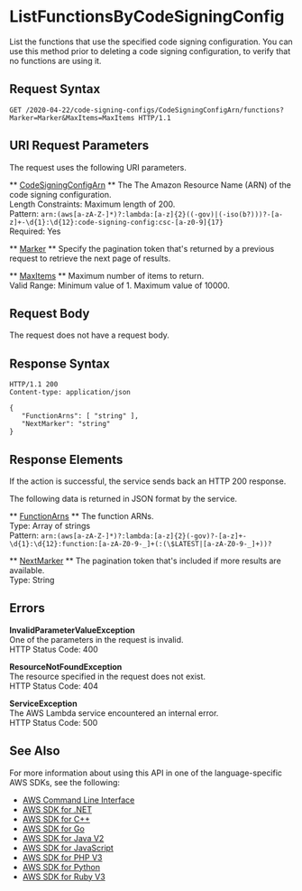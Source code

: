 # ListFunctionsByCodeSigningConfig<a name="API_ListFunctionsByCodeSigningConfig"></a>

List the functions that use the specified code signing configuration\. You can use this method prior to deleting a code signing configuration, to verify that no functions are using it\.

## Request Syntax<a name="API_ListFunctionsByCodeSigningConfig_RequestSyntax"></a>

```
GET /2020-04-22/code-signing-configs/CodeSigningConfigArn/functions?Marker=Marker&MaxItems=MaxItems HTTP/1.1
```

## URI Request Parameters<a name="API_ListFunctionsByCodeSigningConfig_RequestParameters"></a>

The request uses the following URI parameters\.

 ** [CodeSigningConfigArn](#API_ListFunctionsByCodeSigningConfig_RequestSyntax) **   <a name="SSS-ListFunctionsByCodeSigningConfig-request-CodeSigningConfigArn"></a>
The The Amazon Resource Name \(ARN\) of the code signing configuration\.  
Length Constraints: Maximum length of 200\.  
Pattern: `arn:(aws[a-zA-Z-]*)?:lambda:[a-z]{2}((-gov)|(-iso(b?)))?-[a-z]+-\d{1}:\d{12}:code-signing-config:csc-[a-z0-9]{17}`   
Required: Yes

 ** [Marker](#API_ListFunctionsByCodeSigningConfig_RequestSyntax) **   <a name="SSS-ListFunctionsByCodeSigningConfig-request-Marker"></a>
Specify the pagination token that's returned by a previous request to retrieve the next page of results\.

 ** [MaxItems](#API_ListFunctionsByCodeSigningConfig_RequestSyntax) **   <a name="SSS-ListFunctionsByCodeSigningConfig-request-MaxItems"></a>
Maximum number of items to return\.  
Valid Range: Minimum value of 1\. Maximum value of 10000\.

## Request Body<a name="API_ListFunctionsByCodeSigningConfig_RequestBody"></a>

The request does not have a request body\.

## Response Syntax<a name="API_ListFunctionsByCodeSigningConfig_ResponseSyntax"></a>

```
HTTP/1.1 200
Content-type: application/json

{
   "FunctionArns": [ "string" ],
   "NextMarker": "string"
}
```

## Response Elements<a name="API_ListFunctionsByCodeSigningConfig_ResponseElements"></a>

If the action is successful, the service sends back an HTTP 200 response\.

The following data is returned in JSON format by the service\.

 ** [FunctionArns](#API_ListFunctionsByCodeSigningConfig_ResponseSyntax) **   <a name="SSS-ListFunctionsByCodeSigningConfig-response-FunctionArns"></a>
The function ARNs\.   
Type: Array of strings  
Pattern: `arn:(aws[a-zA-Z-]*)?:lambda:[a-z]{2}(-gov)?-[a-z]+-\d{1}:\d{12}:function:[a-zA-Z0-9-_]+(:(\$LATEST|[a-zA-Z0-9-_]+))?` 

 ** [NextMarker](#API_ListFunctionsByCodeSigningConfig_ResponseSyntax) **   <a name="SSS-ListFunctionsByCodeSigningConfig-response-NextMarker"></a>
The pagination token that's included if more results are available\.  
Type: String

## Errors<a name="API_ListFunctionsByCodeSigningConfig_Errors"></a>

 **InvalidParameterValueException**   
One of the parameters in the request is invalid\.  
HTTP Status Code: 400

 **ResourceNotFoundException**   
The resource specified in the request does not exist\.  
HTTP Status Code: 404

 **ServiceException**   
The AWS Lambda service encountered an internal error\.  
HTTP Status Code: 500

## See Also<a name="API_ListFunctionsByCodeSigningConfig_SeeAlso"></a>

For more information about using this API in one of the language\-specific AWS SDKs, see the following:
+  [AWS Command Line Interface](https://docs.aws.amazon.com/goto/aws-cli/lambda-2015-03-31/ListFunctionsByCodeSigningConfig) 
+  [AWS SDK for \.NET](https://docs.aws.amazon.com/goto/DotNetSDKV3/lambda-2015-03-31/ListFunctionsByCodeSigningConfig) 
+  [AWS SDK for C\+\+](https://docs.aws.amazon.com/goto/SdkForCpp/lambda-2015-03-31/ListFunctionsByCodeSigningConfig) 
+  [AWS SDK for Go](https://docs.aws.amazon.com/goto/SdkForGoV1/lambda-2015-03-31/ListFunctionsByCodeSigningConfig) 
+  [AWS SDK for Java V2](https://docs.aws.amazon.com/goto/SdkForJavaV2/lambda-2015-03-31/ListFunctionsByCodeSigningConfig) 
+  [AWS SDK for JavaScript](https://docs.aws.amazon.com/goto/AWSJavaScriptSDK/lambda-2015-03-31/ListFunctionsByCodeSigningConfig) 
+  [AWS SDK for PHP V3](https://docs.aws.amazon.com/goto/SdkForPHPV3/lambda-2015-03-31/ListFunctionsByCodeSigningConfig) 
+  [AWS SDK for Python](https://docs.aws.amazon.com/goto/boto3/lambda-2015-03-31/ListFunctionsByCodeSigningConfig) 
+  [AWS SDK for Ruby V3](https://docs.aws.amazon.com/goto/SdkForRubyV3/lambda-2015-03-31/ListFunctionsByCodeSigningConfig) 